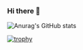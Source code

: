 ### Hi there 👋

![Anurag's GitHub stats](https://github-readme-stats.vercel.app/api?username=lim0513&show_icons=true&theme=dracula)

[![trophy](https://github-profile-trophy.vercel.app/?username=lim0513&theme=dracula)](https://github.com/ryo-ma/github-profile-trophy)

<!--
**lim0513/lim0513** is a ✨ _special_ ✨ repository because its `README.md` (this file) appears on your GitHub profile.

Here are some ideas to get you started:

- 🔭 I’m currently working on ...
- 🌱 I’m currently learning ...
- 👯 I’m looking to collaborate on ...
- 🤔 I’m looking for help with ...
- 💬 Ask me about ...
- 📫 How to reach me: ...
- 😄 Pronouns: ...
- ⚡ Fun fact: ...
-->
